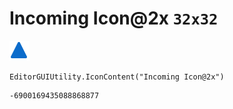 # Incoming Icon@2x `32x32`
<img src="/img/Incoming%20Icon@2x.png" width=32 height=32>

``` CSharp
EditorGUIUtility.IconContent("Incoming Icon@2x")
```
```
-6900169435088868877
```
